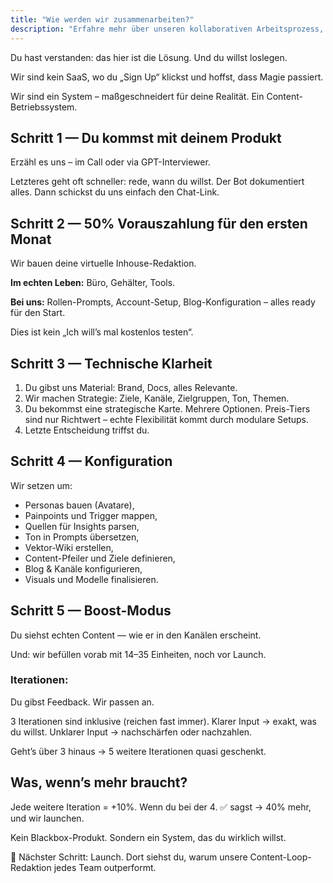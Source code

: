 ```yaml
---
title: "Wie werden wir zusammenarbeiten?"
description: "Erfahre mehr über unseren kollaborativen Arbeitsprozess, der dein Produkt durch ein maßgeschneidertes Redaktionssystem in wirkungsvolle Inhalte verwandelt – von der Erstberatung bis zur strategischen Umsetzung und Content-Boost."
---
```



Du hast verstanden: das hier ist die Lösung. Und du willst loslegen.

Wir sind kein SaaS, wo du „Sign Up“ klickst und hoffst, dass Magie passiert.

Wir sind ein System – maßgeschneidert für deine Realität. Ein Content-Betriebssystem.

## Schritt 1 — Du kommst mit deinem Produkt

Erzähl es uns – im Call oder via GPT-Interviewer.

Letzteres geht oft schneller: rede, wann du willst. Der Bot dokumentiert alles. Dann schickst du uns einfach den Chat-Link.

## Schritt 2 — 50% Vorauszahlung für den ersten Monat

Wir bauen deine virtuelle Inhouse-Redaktion.

**Im echten Leben:** Büro, Gehälter, Tools.

**Bei uns:** Rollen-Prompts, Account-Setup, Blog-Konfiguration – alles ready für den Start.

Dies ist kein „Ich will’s mal kostenlos testen“.

## Schritt 3 — Technische Klarheit

1. Du gibst uns Material: Brand, Docs, alles Relevante.
2. Wir machen Strategie: Ziele, Kanäle, Zielgruppen, Ton, Themen.
3. Du bekommst eine strategische Karte. Mehrere Optionen. Preis-Tiers sind nur Richtwert – echte Flexibilität kommt durch modulare Setups.
4. Letzte Entscheidung triffst du.

## Schritt 4 — Konfiguration

Wir setzen um:

- Personas bauen (Avatare),
- Painpoints und Trigger mappen,
- Quellen für Insights parsen,
- Ton in Prompts übersetzen,
- Vektor-Wiki erstellen,
- Content-Pfeiler und Ziele definieren,
- Blog & Kanäle konfigurieren,
- Visuals und Modelle finalisieren.

## Schritt 5 — Boost-Modus

Du siehst echten Content — wie er in den Kanälen erscheint.

Und: wir befüllen vorab mit 14–35 Einheiten, noch vor Launch.

### Iterationen:

Du gibst Feedback. Wir passen an.

3 Iterationen sind inklusive (reichen fast immer). Klarer Input → exakt, was du willst. Unklarer Input → nachschärfen oder nachzahlen.

Geht’s über 3 hinaus → 5 weitere Iterationen quasi geschenkt.

## Was, wenn’s mehr braucht?

Jede weitere Iteration = +10%. Wenn du bei der 4. ✅ sagst → 40% mehr, und wir launchen.

Kein Blackbox-Produkt. Sondern ein System, das du wirklich willst.

📌 Nächster Schritt: Launch. Dort siehst du, warum unsere Content-Loop-Redaktion jedes Team outperformt.